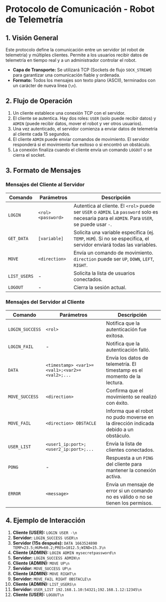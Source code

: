 # Protocolo de Comunicación - Robot de Telemetría

## 1. Visión General

Este protocolo define la comunicación entre un servidor (el robot de telemetría) y múltiples clientes. Permite a los usuarios recibir datos de telemetría en tiempo real y a un administrador controlar el robot.

- **Capa de Transporte:** Se utilizará TCP (Sockets de flujo `SOCK_STREAM`) para garantizar una comunicación fiable y ordenada.
- **Formato:** Todos los mensajes son texto plano (ASCII), terminados con un carácter de nueva línea (`\n`).

## 2. Flujo de Operación

1.  Un cliente establece una conexión TCP con el servidor.
2.  El cliente se autentica. Hay dos roles: `USER` (solo puede recibir datos) y `ADMIN` (puede recibir datos, mover el robot y ver otros usuarios).
3.  Una vez autenticado, el servidor comienza a enviar datos de telemetría al cliente cada 15 segundos.
4.  El cliente `ADMIN` puede enviar comandos de movimiento. El servidor responderá si el movimiento fue exitoso o si encontró un obstáculo.
5.  La conexión finaliza cuando el cliente envía un comando `LOGOUT` o se cierra el socket.

## 3. Formato de Mensajes

### Mensajes del Cliente al Servidor

| Comando           | Parámetros                                       | Descripción                                                                                                                                |
| ----------------- | ------------------------------------------------ | ------------------------------------------------------------------------------------------------------------------------------------------ |
| `LOGIN`           | `<rol> <password>`                               | Autentica al cliente. El `<rol>` puede ser `USER` o `ADMIN`. La `password` solo es necesaria para el `ADMIN`. Para `USER`, se puede usar `-`. |
| `GET_DATA`        | `[variable]`                                     | Solicita una variable específica (ej. `TEMP`, `HUM`). Si no se especifica, el servidor enviará todas las variables.                           |
| `MOVE`            | `<direction>`                                    | Envía un comando de movimiento. `direction` puede ser `UP`, `DOWN`, `LEFT`, `RIGHT`.                                                       |
| `LIST_USERS`      | -                                                | Solicita la lista de usuarios conectados.                                                                                                  |
| `LOGOUT`          | -                                                | Cierra la sesión actual.                                                                                                                   |

### Mensajes del Servidor al Cliente

| Comando           | Parámetros                                           | Descripción                                                                                                                            |
| ----------------- | ---------------------------------------------------- | -------------------------------------------------------------------------------------------------------------------------------------- |
| `LOGIN_SUCCESS`   | `<rol>`                                              | Notifica que la autenticación fue exitosa.                                                                                             |
| `LOGIN_FAIL`      | -                                                    | Notifica que la autenticación falló.                                                                                                   |
| `DATA`            | `<timestamp> <var1>=<val1>;<var2>=<val2>;...`         | Envía los datos de telemetría. El timestamp es el momento de la lectura.                                                               |
| `MOVE_SUCCESS`    | `<direction>`                                        | Confirma que el movimiento se realizó con éxito.                                                                                       |
| `MOVE_FAIL`       | `<direction> OBSTACLE`                               | Informa que el robot no pudo moverse en la dirección indicada debido a un obstáculo.                                                   |
| `USER_LIST`       | `<user1_ip:port>;<user2_ip:port>;...`                | Envía la lista de clientes conectados.                                                                                                 |
| `PONG`            | -                                                    | Respuesta a un `PING` del cliente para mantener la conexión activa.                                                                    |
| `ERROR`           | `<message>`                                          | Envía un mensaje de error si un comando no es válido o no se tienen los permisos.                                                     |

## 4. Ejemplo de Interacción

1.  **Cliente (USER):** `LOGIN USER -\n`
2.  **Servidor:** `LOGIN_SUCCESS USER\n`
3.  **Servidor (15s después):** `DATA 1663524890 TEMP=23.5;HUM=60.2;PRES=1012.5;WIND=15.3\n`
4.  **Cliente (ADMIN):** `LOGIN ADMIN mysecretpassword\n`
5.  **Servidor:** `LOGIN_SUCCESS ADMIN\n`
6.  **Cliente (ADMIN):** `MOVE UP\n`
7.  **Servidor:** `MOVE_SUCCESS UP\n`
8.  **Cliente (ADMIN):** `MOVE RIGHT\n`
9.  **Servidor:** `MOVE_FAIL RIGHT OBSTACLE\n`
10. **Cliente (ADMIN):** `LIST_USERS\n`
11. **Servidor:** `USER_LIST 192.168.1.10:54321;192.168.1.12:12345\n`
12. **Cliente (USER):** `LOGOUT\n`
